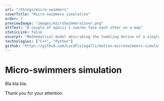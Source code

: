 ```yaml
---
url: "/things/micro-swimmers"
coverTitle: "Micro-swimmers simulation"
order: 7
previewImage: "images/microSwimmersCover.png"
altText: "A couple of opocii's swarms face each other on a map"
staticLink: false
excerpt: "Mathematical model describing the tumbling motion of a single cell organism in open and confined environment and its numerical implementation."
technologies: ["C++", "Python"]
github: "https://github.com/LucaPizzagalli/motion-microswimmers-simulation"
---
```

# Micro-swimmers simulation

Bla bla bla.

Thank you for your attention.
